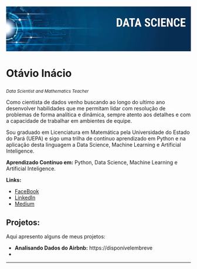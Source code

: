 <p align="center">
  <img src="banner.png" >
</p>

# Otávio Inácio
<sub>*Data Scientist and Mathematics Teacher*</sub>

Como cientista de dados venho buscando ao longo do ultimo ano desenvolver habilidades que me permitam lidar com resolução de problemas de forma analítica e dinâmica, sempre atento aos detalhes e com a capacidade de trabalhar em ambientes de equipe.

Sou graduado em Licenciatura em Matemática pela Universidade do Estado do Pará (UEPA) e sigo uma trilha de contínuo aprendizado em Python e na aplicação desta linguagem a Data Science, Machine Learning e Artificial Inteligence.

**Aprendizado Contínuo em:** Python, Data Science, Machine Learning e Artificial Inteligence.

**Links:**
* [FaceBook](https://bit.ly/38K1agI)
* [LinkedIn]()
* [Medium]()


## Projetos:
Aqui apresento alguns de meus projetos:

* **Analisando Dados do Airbnb:** https://disponívelembreve
* 
---

